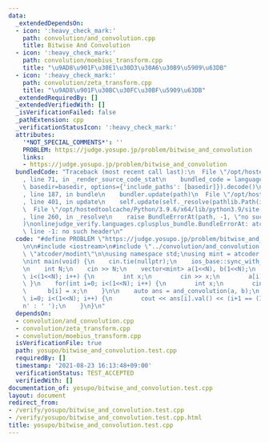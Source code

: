 ```yaml
---
data:
  _extendedDependsOn:
  - icon: ':heavy_check_mark:'
    path: convolution/and_convolution.cpp
    title: Bitwise And Convolution
  - icon: ':heavy_check_mark:'
    path: convolution/moebius_transform.cpp
    title: "\u9AD8\u901F\u30E1\u30D3\u30A6\u30B9\u5909\u63DB"
  - icon: ':heavy_check_mark:'
    path: convolution/zeta_transform.cpp
    title: "\u9AD8\u901F\u30BC\u30FC\u30BF\u5909\u63DB"
  _extendedRequiredBy: []
  _extendedVerifiedWith: []
  _isVerificationFailed: false
  _pathExtension: cpp
  _verificationStatusIcon: ':heavy_check_mark:'
  attributes:
    '*NOT_SPECIAL_COMMENTS*': ''
    PROBLEM: https://judge.yosupo.jp/problem/bitwise_and_convolution
    links:
    - https://judge.yosupo.jp/problem/bitwise_and_convolution
  bundledCode: "Traceback (most recent call last):\n  File \"/opt/hostedtoolcache/Python/3.9.6/x64/lib/python3.9/site-packages/onlinejudge_verify/documentation/build.py\"\
    , line 71, in _render_source_code_stat\n    bundled_code = language.bundle(stat.path,\
    \ basedir=basedir, options={'include_paths': [basedir]}).decode()\n  File \"/opt/hostedtoolcache/Python/3.9.6/x64/lib/python3.9/site-packages/onlinejudge_verify/languages/cplusplus.py\"\
    , line 187, in bundle\n    bundler.update(path)\n  File \"/opt/hostedtoolcache/Python/3.9.6/x64/lib/python3.9/site-packages/onlinejudge_verify/languages/cplusplus_bundle.py\"\
    , line 401, in update\n    self.update(self._resolve(pathlib.Path(included), included_from=path))\n\
    \  File \"/opt/hostedtoolcache/Python/3.9.6/x64/lib/python3.9/site-packages/onlinejudge_verify/languages/cplusplus_bundle.py\"\
    , line 260, in _resolve\n    raise BundleErrorAt(path, -1, \"no such header\"\
    )\nonlinejudge_verify.languages.cplusplus_bundle.BundleErrorAt: atcoder/modint:\
    \ line -1: no such header\n"
  code: "#define PROBLEM \"https://judge.yosupo.jp/problem/bitwise_and_convolution\"\
    \n\n#include <iostream>\n#include \"../convolution/and_convolution.cpp\"\n#include\
    \ \"atcoder/modint\"\n\nusing namespace std;\nusing mint = atcoder::modint998244353;\n\
    \nint main(void) {\n    cin.tie(nullptr);\n    ios_base::sync_with_stdio(false);\n\
    \n    int N;\n    cin >> N;\n    vector<mint> a(1<<N), b(1<<N);\n    for(int i=0;\
    \ i<(1<<N); i++) {\n        int x;\n        cin >> x;\n        a[i] = x;\n   \
    \ }\n    for(int i=0; i<(1<<N); i++) {\n        int x;\n        cin >> x;\n  \
    \      b[i] = x;\n    }\n\n    auto ans = and_convolution(a, b);\n    for(int\
    \ i=0; i<(1<<N); i++) {\n        cout << ans[i].val() << (i+1 == (1<<N) ? '\\\
    n' : ' ');\n    }\n}\n"
  dependsOn:
  - convolution/and_convolution.cpp
  - convolution/zeta_transform.cpp
  - convolution/moebius_transform.cpp
  isVerificationFile: true
  path: yosupo/bitwise_and_convolution.test.cpp
  requiredBy: []
  timestamp: '2021-08-23 16:13:48+09:00'
  verificationStatus: TEST_ACCEPTED
  verifiedWith: []
documentation_of: yosupo/bitwise_and_convolution.test.cpp
layout: document
redirect_from:
- /verify/yosupo/bitwise_and_convolution.test.cpp
- /verify/yosupo/bitwise_and_convolution.test.cpp.html
title: yosupo/bitwise_and_convolution.test.cpp
---
```

